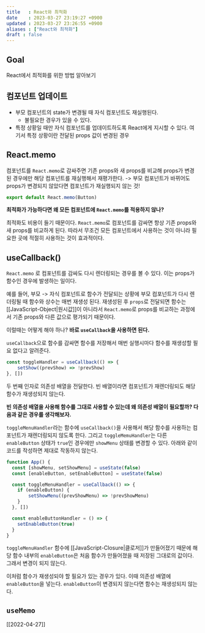 ```yaml
---
title   : React와 최적화 
date    : 2023-03-27 23:19:27 +0900
updated : 2023-03-27 23:26:55 +0900
aliases : ["React와 최적화"] 
draft : false
---
```


## Goal

React에서 최적화를 위한 방법 알아보기


## 컴포넌트 업데이트

- 부모 컴포넌트의 state가 변경될 때 자식 컴포넌트도 재실행된다. 
	- 불필요한 경우가 있을 수 있다.
- 특정 상황일 때만 자식 컴포넌트를 업데이트하도록 React에게 지시할 수 있다. 여기서 특정 상황이란 전달된 props 값이 변경된 경우


## React.memo

컴포넌트를 `React.memo`로 감싸주면 기존 props와 새 props를 비교해 props가 변경된 경우에만 해당 컴포넌트를 재실행해서 재평가한다.
-> 부모 컴포넌트가 바뀌어도 props가 변경되지 않았다면 컴포넌트가 재실행되지 않는 것!

```jsx
export default React.memo(Button)
```

**최적화가 가능하다면 왜 모든 컴포넌트에 `React.memo`를 적용하지 않나?**

최적화도 비용이 들기 때문이다. `React.memo`로 컴포넌트를 감싸면 항상 기존 props와 새 props를 비교하게 된다. 따라서 무조건 모든 컴포넌트에서 사용하는 것이 아니라 필요한 곳에 적절히 사용하는 것이 효과적이다. 


## useCallback()

`React.memo` 로 컴포넌트를 감싸도 다시 렌더링되는 경우를 볼 수 있다. 이는 props가 함수인 경우에 발생하는 일이다. 

예를 들어, 부모 -> 자식 컴포넌트로 함수가 전달되는 상황에 부모 컴포넌트가 다시 렌더링될 때 함수와 상수는 매번 재생성 된다. 재생성된 후 `props`로 전달되면 함수는 [[JavaScript-Object|원시값]]이 아니라서 `React.memo`로 props를 비교하는 과정에서 기존 props와 다른 값으로 평가되기 때문이다.

이럴때는 어떻게 해야 하나? **바로 `useCallback`을 사용하면 된다.**

`useCallback`으로 함수를 감싸면 함수를 저장해서 매번 실행시마다 함수를 재생성할 필요 없다고 알려준다. 
```js
const toggleHandler = useCallback(() => {
	setShow((prevShow) => !prevShow)
}, [])
```

두 번째 인자로 의존성 배열을 전달한다. 빈 배열이라면 컴포넌트가 재렌더링되도 해당 함수가 재생성되지 않는다.


**빈 의존성 배열을 사용해 함수를 그대로 사용할 수 있는데 왜 의존성 배열이 필요할까? 다음과 같은 경우를 생각해보자.**

`toggleMenuHandler`라는 함수에 `useCallback()`을 사용해서 해당 함수를 사용하는 컴포넌트가 재렌더링되지 않도록 한다. 그리고 `toggleMemuHandler`는 다른 `enableButton` 상태가 `true`인 경우에만 `showMenu` 상태를 변경할 수 있다. 아래와 같이 코드를 작성하면 제대로 작동하지 않는다. 
```javascript
function App() {
  const [showMenu, setShowMenu] = useState(false)
  const [enableButton, setEnableButton] = useState(false)

  const toggleMenuHandler = useCallback(() => {
    if (enableButton) {
	    setShowMenu((prevShowMenu) => !prevShowMenu)
    }
  }, [])

  const enableButtonHandler = () => {
    setEnableButton(true)  
  }
}
```

`toggleMenuHandler` 함수에 [[JavaScript-Closure|클로저]]가 만들어졌기 때문에 해당 함수 내부의 `enableButton`은 처음 함수가 만들어졌을 때 저장된 그대로의 값이다. 그래서 변경이 되지 않는다. 

이처럼 함수가 재생성되야 할 필요가 있는 경우가 있다. 이때 의존성 배열에 `enableButton`을 넣는다. `enableButton`이 변경되지 않는다면 함수는 재생성되지 않는다.



## `useMemo`

[[2022-04-27]]